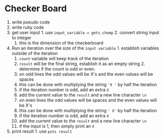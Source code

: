 # Checker Board

1. write pseudo code
2. write ruby code
  1. get user input
    1. use `input_variable = gets.chomp`
    2. convert string input to integer
      1. this is the dimension of the checkerboard
  2. Run an iteration over the size of the `input variable`
    1. establish variables outside of the iteration
      1. `count` variable will keep track of the iteration
      2. `result` will be the final string, establish it as an empty string
    2. determine if the count is odd or even.
      1.  on odd lines the odd values will be X's and the even values will be spaces
        1. this can be done with multiplying the string `'X '` by half the iteration
        2. if the iteration number is odd, add an extra `X`
        3. add the current value to the `result` and a new line character `\n`
      2. on even lines the odd values will be spaces and the even values will be X's
        1. this can be done with multiplying the string `' X'` by half the iteration
        2. if the iteration number is odd, add an extra `X`
        3. add the current value to the `result` and a new line character `\n`
      3. if the input is 1, then simply print an `X`
  3. print result
    1. use `puts result`
